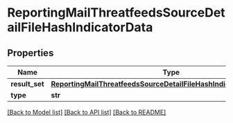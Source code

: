 # ReportingMailThreatfeedsSourceDetailFileHashIndicatorData

## Properties
Name | Type | Description | Notes
------------ | ------------- | ------------- | -------------
**result_set** | [**ReportingMailThreatfeedsSourceDetailFileHashIndicatorDataResultSet**](ReportingMailThreatfeedsSourceDetailFileHashIndicatorDataResultSet.md) |  | [optional] 
**type** | **str** |  | [optional] 

[[Back to Model list]](../README.md#documentation-for-models) [[Back to API list]](../README.md#documentation-for-api-endpoints) [[Back to README]](../README.md)

